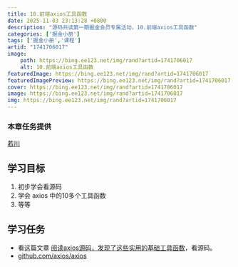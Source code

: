 ```yaml
---
title: 10.前端axios工具函数
date: 2025-11-03 23:13:28 +0800
description: "源码共读第一期掘金会员专属活动，10.前端axios工具函数"
categories: ['掘金小册']
tags: ['掘金小册','课程']
artid: "1741706017"
image:
    path: https://bing.ee123.net/img/rand?artid=1741706017
    alt: 10.前端axios工具函数
featuredImage: https://bing.ee123.net/img/rand?artid=1741706017
featuredImagePreview: https://bing.ee123.net/img/rand?artid=1741706017
cover: https://bing.ee123.net/img/rand?artid=1741706017
image: https://bing.ee123.net/img/rand?artid=1741706017
img: https://bing.ee123.net/img/rand?artid=1741706017
---
```


### 本章任务提供
[若川](https://juejin.cn/user/1415826704971918)

## 学习目标

1.  初步学会看源码
1.  学会 axios 中的10多个工具函数
1.  等等

## 学习任务

-   看这篇文章 [阅读axios源码，发现了这些实用的基础工具函数](https://juejin.cn/post/7042610679815241758 "https://juejin.cn/post/7042610679815241758")，看源码。
-   [github.com/axios/axios](https://link.juejin.cn/?target=https%3A%2F%2Fgithub.com%2Faxios%2Faxios "https://github.com/axios/axios")

